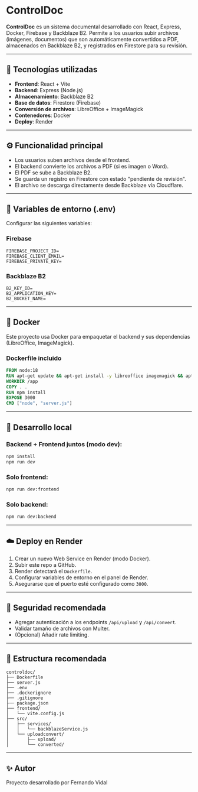 # ControlDoc

**ControlDoc** es un sistema documental desarrollado con React, Express, Docker, Firebase y Backblaze B2. Permite a los usuarios subir archivos (imágenes, documentos) que son automáticamente convertidos a PDF, almacenados en Backblaze B2, y registrados en Firestore para su revisión.

---

## 🚀 Tecnologías utilizadas

- **Frontend**: React + Vite
- **Backend**: Express (Node.js)
- **Almacenamiento**: Backblaze B2
- **Base de datos**: Firestore (Firebase)
- **Conversión de archivos**: LibreOffice + ImageMagick
- **Contenedores**: Docker
- **Deploy**: Render

---

## ⚙️ Funcionalidad principal

- Los usuarios suben archivos desde el frontend.
- El backend convierte los archivos a PDF (si es imagen o Word).
- El PDF se sube a Backblaze B2.
- Se guarda un registro en Firestore con estado "pendiente de revisión".
- El archivo se descarga directamente desde Backblaze vía Cloudflare.

---

## 🔧 Variables de entorno (.env)

Configurar las siguientes variables:

### Firebase

```
FIREBASE_PROJECT_ID=
FIREBASE_CLIENT_EMAIL=
FIREBASE_PRIVATE_KEY=
```

### Backblaze B2

```
B2_KEY_ID=
B2_APPLICATION_KEY=
B2_BUCKET_NAME=
```

---

## 🐳 Docker

Este proyecto usa Docker para empaquetar el backend y sus dependencias (LibreOffice, ImageMagick).

### Dockerfile incluido

```Dockerfile
FROM node:18
RUN apt-get update && apt-get install -y libreoffice imagemagick && apt-get clean && rm -rf /var/lib/apt/lists/*
WORKDIR /app
COPY . .
RUN npm install
EXPOSE 3000
CMD ["node", "server.js"]
```

---

## 🧪 Desarrollo local

### Backend + Frontend juntos (modo dev):

```bash
npm install
npm run dev
```

### Solo frontend:

```bash
npm run dev:frontend
```

### Solo backend:

```bash
npm run dev:backend
```

---

## ☁️ Deploy en Render

1. Crear un nuevo Web Service en Render (modo Docker).
2. Subir este repo a GitHub.
3. Render detectará el `Dockerfile`.
4. Configurar variables de entorno en el panel de Render.
5. Asegurarse que el puerto esté configurado como `3000`.

---

## 🔐 Seguridad recomendada

- Agregar autenticación a los endpoints `/api/upload` y `/api/convert`.
- Validar tamaño de archivos con Multer.
- (Opcional) Añadir rate limiting.

---

## 📂 Estructura recomendada

```
controldoc/
├── Dockerfile
├── server.js
├── .env
├── .dockerignore
├── .gitignore
├── package.json
├── frontend/
│   └── vite.config.js
├── src/
│   ├── services/
│   │   └── backblazeService.js
│   └── uploadconvert/
│       ├── upload/
│       └── converted/
```

---

## ✨ Autor

Proyecto desarrollado por Fernando Vidal
